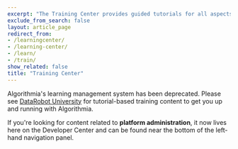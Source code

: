 ```yaml
---
excerpt: "The Training Center provides guided tutorials for all aspects of development on Algorithmia."
exclude_from_search: false
layout: article_page
redirect_from:
- /learningcenter/
- /learning-center/
- /learn/
- /train/
show_related: false
title: "Training Center"
---
```


Algorithmia's learning management system has been deprecated. Please see <a href="https://university.datarobot.com" target="_blank" rel="noopener noreferrer">DataRobot University</a> for tutorial-based training content to get you up and running with Algorithmia.

If you're looking for content related to **platform administration**, it now lives here on the Developer Center and can be found near the bottom of the left-hand navigation panel.
